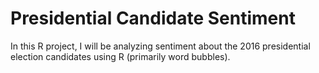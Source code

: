 # Presidential Candidate Sentiment

In this R project, I will be analyzing sentiment about the 2016 presidential election candidates using R (primarily word bubbles).
